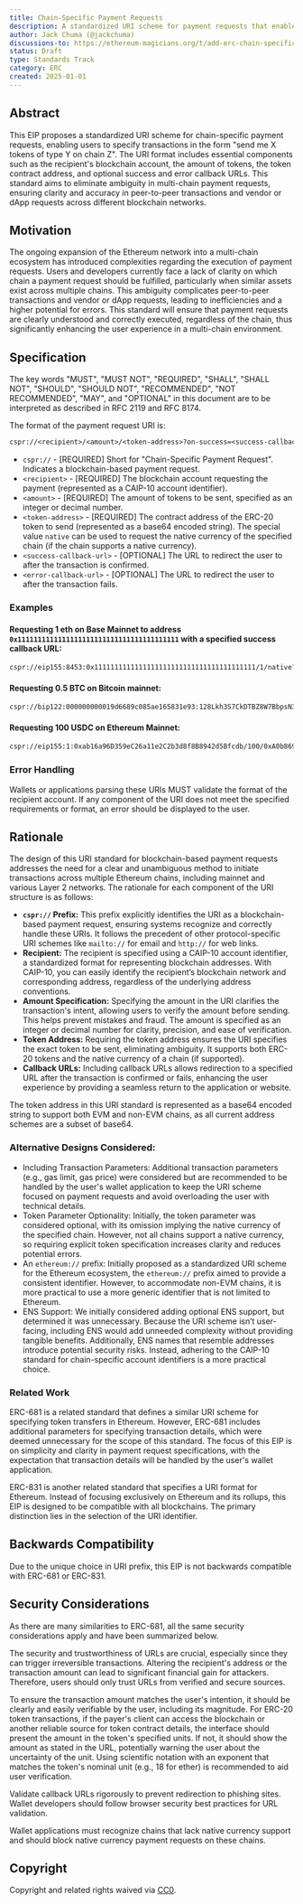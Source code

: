 ```yaml
---
title: Chain-Specific Payment Requests
description: A standardized URI scheme for payment requests that enables users to specify transactions of the form "send me X tokens of type Y on chain Z".
author: Jack Chuma (@jackchuma)
discussions-to: https://ethereum-magicians.org/t/add-erc-chain-specific-payment-requests/22379
status: Draft
type: Standards Track
category: ERC
created: 2025-01-01
---
```


## Abstract

This EIP proposes a standardized URI scheme for chain-specific payment requests, enabling users to specify transactions in the form "send me X tokens of type Y on chain Z". The URI format includes essential components such as the recipient's blockchain account, the amount of tokens, the token contract address, and optional success and error callback URLs. This standard aims to eliminate ambiguity in multi-chain payment requests, ensuring clarity and accuracy in peer-to-peer transactions and vendor or dApp requests across different blockchain networks.

## Motivation

The ongoing expansion of the Ethereum network into a multi-chain ecosystem has introduced complexities regarding the execution of payment requests. Users and developers currently face a lack of clarity on which chain a payment request should be fulfilled, particularly when similar assets exist across multiple chains. This ambiguity complicates peer-to-peer transactions and vendor or dApp requests, leading to inefficiencies and a higher potential for errors. This standard will ensure that payment requests are clearly understood and correctly executed, regardless of the chain, thus significantly enhancing the user experience in a multi-chain environment.

## Specification

The key words "MUST", "MUST NOT", "REQUIRED", "SHALL", "SHALL NOT", "SHOULD", "SHOULD NOT", "RECOMMENDED", "NOT RECOMMENDED", "MAY", and "OPTIONAL" in this document are to be interpreted as described in RFC 2119 and RFC 8174.

The format of the payment request URI is:

```txt
cspr://<recipient>/<amount>/<token-address>?on-success=<success-callback-url>&on-error=<error-callback-url>
```

- `cspr://` - [REQUIRED] Short for "Chain-Specific Payment Request". Indicates a blockchain-based payment request.
- `<recipient>` - [REQUIRED] The blockchain account requesting the payment (represented as a CAIP-10 account identifier).
- `<amount>` - [REQUIRED] The amount of tokens to be sent, specified as an integer or decimal number.
- `<token-address>` - [REQUIRED] The contract address of the ERC-20 token to send (represented as a base64 encoded string). The special value `native` can be used to request the native currency of the specified chain (if the chain supports a native currency).
- `<success-callback-url>` - [OPTIONAL] The URL to redirect the user to after the transaction is confirmed.
- `<error-callback-url>` - [OPTIONAL] The URL to redirect the user to after the transaction fails.

### Examples

#### Requesting 1 eth on Base Mainnet to address `0x1111111111111111111111111111111111111111` with a specified success callback URL:

```txt
cspr://eip155:8453:0x1111111111111111111111111111111111111111/1/native?on-success=https://example.com
```

#### Requesting 0.5 BTC on Bitcoin mainnet:

```txt
cspr://bip122:000000000019d6689c085ae165831e93:128Lkh3S7CkDTBZ8W7BbpsN3YYizJMp8p6/0.5/native
```

#### Requesting 100 USDC on Ethereum Mainnet:

```txt
cspr://eip155:1:0xab16a96D359eC26a11e2C2b3d8f8B8942d5Bfcdb/100/0xA0b86991c6218b36c1d19D4a2e9Eb0cE3606eB48
```

### Error Handling

Wallets or applications parsing these URIs MUST validate the format of the recipient account. If any component of the URI does not meet the specified requirements or format, an error should be displayed to the user.

## Rationale

The design of this URI standard for blockchain-based payment requests addresses the need for a clear and unambiguous method to initiate transactions across multiple Ethereum chains, including mainnet and various Layer 2 networks. The rationale for each component of the URI structure is as follows:

- **`cspr://` Prefix:** This prefix explicitly identifies the URI as a blockchain-based payment request, ensuring systems recognize and correctly handle these URIs. It follows the precedent of other protocol-specific URI schemes like `mailto://` for email and `http://` for web links.
- **Recipient:** The recipient is specified using a CAIP-10 account identifier, a standardized format for representing blockchain addresses. With CAIP-10, you can easily identify the recipient’s blockchain network and corresponding address, regardless of the underlying address conventions.
- **Amount Specification:** Specifying the amount in the URI clarifies the transaction's intent, allowing users to verify the amount before sending. This helps prevent mistakes and fraud. The amount is specified as an integer or decimal number for clarity, precision, and ease of verification.
- **Token Address:** Requiring the token address ensures the URI specifies the exact token to be sent, eliminating ambiguity. It supports both ERC-20 tokens and the native currency of a chain (if supported).
- **Callback URLs:** Including callback URLs allows redirection to a specified URL after the transaction is confirmed or fails, enhancing the user experience by providing a seamless return to the application or website.

The token address in this URI standard is represented as a base64 encoded string to support both EVM and non-EVM chains, as all current address schemes are a subset of base64.

### Alternative Designs Considered:

- Including Transaction Parameters: Additional transaction parameters (e.g., gas limit, gas price) were considered but are recommended to be handled by the user's wallet application to keep the URI scheme focused on payment requests and avoid overloading the user with technical details.
- Token Parameter Optionality: Initially, the token parameter was considered optional, with its omission implying the native currency of the specified chain. However, not all chains support a native currency, so requiring explicit token specification increases clarity and reduces potential errors.
- An `ethereum://` prefix: Initially proposed as a standardized URI scheme for the Ethereum ecosystem, the `ethereum://` prefix aimed to provide a consistent identifier. However, to accommodate non-EVM chains, it is more practical to use a more generic identifier that is not limited to Ethereum.
- ENS Support: We initially considered adding optional ENS support, but determined it was unnecessary. Because the URI scheme isn’t user-facing, including ENS would add unneeded complexity without providing tangible benefits. Additionally, ENS names that resemble addresses introduce potential security risks. Instead, adhering to the CAIP-10 standard for chain-specific account identifiers is a more practical choice.

### Related Work

ERC-681 is a related standard that defines a similar URI scheme for specifying token transfers in Ethereum. However, ERC-681 includes additional parameters for specifying transaction details, which were deemed unnecessary for the scope of this standard. The focus of this EIP is on simplicity and clarity in payment request specifications, with the expectation that transaction details will be handled by the user's wallet application.

ERC-831 is another related standard that specifies a URI format for Ethereum. Instead of focusing exclusively on Ethereum and its rollups, this EIP is designed to be compatible with all blockchains. The primary distinction lies in the selection of the URI identifier.

## Backwards Compatibility

Due to the unique choice in URI prefix, this EIP is not backwards compatible with ERC-681 or ERC-831.

## Security Considerations

As there are many similarities to ERC-681, all the same security considerations apply and have been summarized below.

The security and trustworthiness of URLs are crucial, especially since they can trigger irreversible transactions. Altering the recipient's address or the transaction amount can lead to significant financial gain for attackers. Therefore, users should only trust URLs from verified and secure sources.

To ensure the transaction amount matches the user's intention, it should be clearly and easily verifiable by the user, including its magnitude. For ERC-20 token transactions, if the payer's client can access the blockchain or another reliable source for token contract details, the interface should present the amount in the token's specified units. If not, it should show the amount as stated in the URL, potentially warning the user about the uncertainty of the unit. Using scientific notation with an exponent that matches the token's nominal unit (e.g., 18 for ether) is recommended to aid user verification.

Validate callback URLs rigorously to prevent redirection to phishing sites. Wallet developers should follow browser security best practices for URL validation.

Wallet applications must recognize chains that lack native currency support and should block native currency payment requests on these chains.

## Copyright

Copyright and related rights waived via [CC0](../LICENSE.md).
